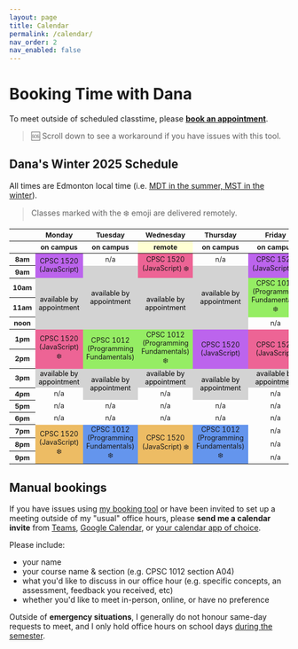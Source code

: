 ```yaml
---
layout: page
title: Calendar
permalink: /calendar/
nav_order: 2
nav_enabled: false
---
```


# Booking Time with Dana

To meet outside of scheduled classtime, please  **[book an appointment](https://calendar.google.com/calendar/u/0/appointments/AcZssZ0nR04OIK095mwybdLW7PpjBRrZiELn_yoBZbI=)**.

> 🆘 Scroll down to see a workaround if you have issues with this tool.

## Dana's Winter 2025 Schedule

All times are Edmonton local time (i.e. [MDT in the summer, MST in the winter](https://www.timeanddate.com/time/zone/canada)).

> Classes marked with the ❄️ emoji are delivered remotely.

<html>
  <style>
    table { font-size: 12.4px; text-align: center; }
    .row-header { width: 80px; width: 10%; text-align: center; }
    .col-header { width: 18%; }
    /* cell-formatting */
    .appointment { color: black; background-color: #d3d3d3; /* grey */  }
    .highlight { background-color: #ffffd3; /* pale yellow */ }  
    .cpsc1520-a03 { background-color: #ed6495; } /* pink */
    .cpsc1520-a04 { background-color: #bc64ed; } /* purple */
    .cpsc1520-evening {background-color: #edbc64; } /*orange */
    .cpsc1012 { background-color: #95ed64; } /* green */
    .cpsc1012-evening { background-color: #6495ed; } /* blue */
  </style>
  <table style="width: 100%">
    <thead>
      <tr>
        <th class="row-header"></th>
        <th class="col-header">Monday</th>
        <th class="col-header">Tuesday</th>
        <th class="col-header">Wednesday</th>
        <th class="col-header">Thursday</th>
        <th class="col-header">Friday</th>
      </tr>
      <tr>
        <th class="row-header"></th>
        <th class="col-header ">on campus</th>
        <th class="col-header ">on campus</th>
        <th class="col-header highlight">remote</th>
        <th class="col-header ">on campus</th>
        <th class="col-header ">on campus</th>
      </tr>
    </thead>
    <tbody>
      <tr>
        <th style="text-align: center;">8am</th>
        <td class="cpsc1520-a04" rowspan="2">CPSC 1520 (JavaScript)</td>
        <td>n/a</td>
        <td class="cpsc1520-a03" rowspan="2">CPSC 1520 (JavaScript) ❄️</td>
        <td>n/a</td>
        <td class="cpsc1520-a04" rowspan="2">CPSC 1520 (JavaScript) ❄️</td>
      </tr>
      <tr>
        <th style="text-align: center;">9am</th>
        <!-- skip -->
        <td class="appointment" rowspan="4">available by appointment</td>
        <!-- skip -->
        <td class="appointment" rowspan="4">available by appointment</td>
        <!-- skip -->
      </tr>
      <tr>
        <th style="text-align: center;">10am</th>
        <td class="appointment" rowspan="3">available by appointment</td>
        <!-- skip -->
        <td class="appointment" rowspan="3">available by appointment</td>
        <!-- skip -->
        <td class="cpsc1012" rowspan="2">CPSC 1012 (Programming Fundamentals) ❄️</td>
      </tr>
      <tr>
        <th style="text-align: center;">11am</th>
        <!-- skip -->
        <!-- skip -->
        <!-- skip -->
        <!-- skip -->
        <!-- skip -->
      </tr>
      <tr>
        <th style="text-align: center;">noon</th>
        <!-- skip -->
        <!-- skip -->
        <!-- skip -->
        <!-- skip -->
        <td>n/a</td>
      </tr>
      <tr>
        <th style="text-align: center;">1pm</th>
        <td class="cpsc1520-a03" rowspan="2">CPSC 1520 (JavaScript) ❄️</td>
        <td class="cpsc1012" rowspan="2">CPSC 1012 (Programming Fundamentals)</td>
        <td class="cpsc1012" rowspan="2">CPSC 1012 (Programming Fundamentals) ❄️</td>
        <td class="cpsc1520-a04" rowspan="2">CPSC 1520 (JavaScript)</td>
        <td class="cpsc1520-a03" rowspan="2">CPSC 1520 (JavaScript)</td>
      </tr>
      <tr>
        <th style="text-align: center;">2pm</th>
        <!-- skip -->
        <!-- skip -->
        <!-- skip -->
        <!-- skip -->
        <!-- skip -->
      </tr>
      <tr>
        <th style="text-align: center;">3pm</th>
        <td class="appointment" >available by appointment</td>
        <td class="appointment" rowspan="2">available by appointment</td>
        <td class="appointment" >available by appointment</td>
        <td class="appointment" rowspan="2">available by appointment</td>
        <td class="appointment" >available by appointment</td>
      </tr>
      <tr>
        <th style="text-align: center;">4pm</th>
        <td>n/a</td>
        <!-- skip -->
        <td>n/a</td>
        <!-- skip -->
        <td>n/a</td>
      </tr>
            <tr>
        <th style="text-align: center;">5pm</th>
        <td>n/a</td>
        <td>n/a</td>
        <td>n/a</td>
        <td>n/a</td>
        <td>n/a</td>
      </tr>
            <tr>
        <th style="text-align: center;">6pm</th>
        <td>n/a</td>
        <td>n/a</td>
        <td>n/a</td>
        <td>n/a</td>
        <td>n/a</td>
      </tr>
      <tr>
        <th style="text-align: center;">7pm</th>
        <td class="cpsc1520-evening" rowspan="3">CPSC 1520 (JavaScript) ❄️</td>
        <td class="cpsc1012-evening" rowspan="3">CPSC 1012 (Programming Fundamentals) ❄️</td>
        <td class="cpsc1520-evening" rowspan="3">CPSC 1520 (JavaScript) ❄️</td>
        <td class="cpsc1012-evening" rowspan="3">CPSC 1012 (Programming Fundamentals) ❄️</td>
        <td>n/a</td>
      </tr>
      <tr>
        <th style="text-align: center;">8pm</th>
        <!-- skip -->
        <!-- skip -->
        <!-- skip -->
        <!-- skip -->
        <td>n/a</td>
      </tr>
            <tr>
        <th style="text-align: center;">9pm</th>
        <!-- skip -->
        <!-- skip -->
        <!-- skip -->
        <!-- skip -->
        <td>n/a</td>
      </tr>
    </tbody>
  </table>
</html>



## Manual bookings
If you have issues using [my booking tool](https://calendar.google.com/calendar/u/0/appointments/AcZssZ0nR04OIK095mwybdLW7PpjBRrZiELn_yoBZbI=) or have been invited to set up a meeting outside of my "usual" office hours, please **send me a calendar invite** from [Teams](https://support.microsoft.com/en-us/office/schedule-a-meeting-in-microsoft-teams-943507a9-8583-4c58-b5d2-8ec8265e04e5), [Google Calendar](https://support.google.com/calendar/answer/37161), or [your calendar app of choice](https://www.google.com/search?q=how+to+send+a+calendar+invite).


Please include:

- your name
- your course name & section (e.g. CPSC 1012 section A04)
- what you'd like to discuss in our office hour (e.g. specific concepts, an assessment, feedback you received, etc)
- whether you'd like to meet in-person, online, or have no preference

Outside of **emergency situations**, I generally do not honour same-day requests to meet, and I only hold office hours on school days [during the semester](https://www.nait.ca/nait/admissions/academic-schedule).